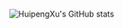 ![HuipengXu's GitHub stats](https://github-readme-stats.vercel.app/api?username=HuipengXu&show_icons=true&theme=radical)


